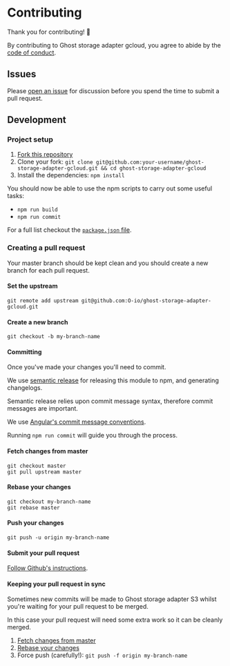 # Contributing

Thank you for contributing! :star2:

By contributing to Ghost storage adapter gcloud, you agree to abide
by the [code of conduct](./CODE_OF_CONDUCT.md).

## Issues

Please
[open an issue](https://github.com/colinmeinke/ghost-storage-adapter-s3/issues/new)
for discussion before you spend the time to submit a pull request.

## Development

### Project setup

1. [Fork this repository](https://github.com/O-io/ghost-storage-adapter-gcloud/fork)
2. Clone your fork:
   `git clone git@github.com:your-username/ghost-storage-adapter-gcloud.git && cd ghost-storage-adapter-gcloud`
3. Install the dependencies: `npm install`

You should now be able to use the npm scripts to carry
out some useful tasks:

- `npm run build`
- `npm run commit`

For a full list checkout the
[`package.json` file](.package.json).

### Creating a pull request

Your master branch should be kept clean and you should
create a new branch for each pull request.

#### Set the upstream

```
git remote add upstream git@github.com:O-io/ghost-storage-adapter-gcloud.git
```

#### Create a new branch

`git checkout -b my-branch-name`

#### Committing

Once you've made your changes you'll need to commit.

We use
[semantic release](https://github.com/semantic-release/semantic-release)
for releasing this module to npm, and generating changelogs.

Semantic release relies upon commit message syntax,
therefore commit messages are important.

We use
[Angular's commit message conventions](https://github.com/angular/angular.js/blob/master/CONTRIBUTING.md#commit).

Running `npm run commit` will guide you through the process.

#### Fetch changes from master

```
git checkout master
git pull upstream master
```

#### Rebase your changes

```
git checkout my-branch-name
git rebase master
```

#### Push your changes

```
git push -u origin my-branch-name
```

#### Submit your pull request

[Follow Github's instructions](https://help.github.com/articles/creating-a-pull-request/).

#### Keeping your pull request in sync

Sometimes new commits will be made to Ghost storage adapter
S3 whilst you're waiting for your pull request to be merged.

In this case your pull request will need some extra work
so it can be cleanly merged.

1. [Fetch changes from master](#fetch-changes-from-master)
2. [Rebase your changes](#rebase-your-changes)
3. Force push (carefully!): `git push -f origin my-branch-name`
